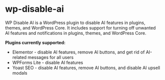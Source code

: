 # wp-disable-ai
WP Disable AI is a WordPress plugin to disable AI features in plugins, themes, and WordPress Core. It includes support for turning off unwanted AI features and notifications in plugins, themes, and WordPress Core.

**Plugins currently supported:**  
- Elementor - disable AI features, remove AI buttons, and get rid of AI-related messages for all users
- WPForms Lite - disable AI features
- Yoast SEO - disable AI features, remove AI buttons, and disable AI upsell modals